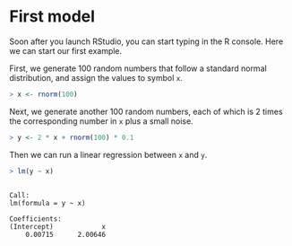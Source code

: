 


# First model

Soon after you launch RStudio, you can start typing in the R console. Here we can start our first example.

First, we generate 100 random numbers that follow a standard normal distribution, and assign the values to symbol `x`.


```r
> x <- rnorm(100)
```


Next, we generate another 100 random numbers, each of which is 2 times the corresponding number in `x` plus a small noise.


```r
> y <- 2 * x + rnorm(100) * 0.1
```


Then we can run a linear regression between `x` and `y`.


```r
> lm(y ~ x)
```

```

Call:
lm(formula = y ~ x)

Coefficients:
(Intercept)            x  
    0.00715      2.00646  
```

